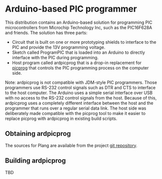 
Arduino-based PIC programmer
============================

This distribution contains an Arduino-based solution for programming
PIC microcontrollers from Microchip Technology Inc, such as the
PIC16F628A and friends.  The solution has three parts:

* Circuit that is built on one or more prototyping shields to interface
  to the PIC and provide the 13V programming voltage.
* Sketch called ProgramPIC that is loaded into an Arduino to directly
  interface with the PIC during programming.
* Host program called ardpicprog that is a drop-in replacement for
  [picprog](http://hyvatti.iki.fi/~jaakko/pic/picprog.html) that
  controls the PIC programming process on the computer side.

Note: ardpicprog is not compatible with JDM-style PIC programmers.
Those programmers use RS-232 control signals such as DTR and CTS to
interface to the host computer.  The Arduino uses a simple serial
interface over USB with no access to the RS-232 control signals from
the host.  Because of this, ardpicprog uses a completely different
interface between the host and the programmer that runs over a regular
serial data link.  The host side was deliberately made compatible with
the picprog tool to make it easier to replace picprog with ardpicprog
in existing build scripts.

## Obtaining ardpicprog

The sources for Plang are available from the project
[git repository](https://github.com/rweather/ardpicprog).

## Building ardpicprog

TBD
